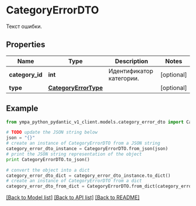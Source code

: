 # CategoryErrorDTO

Текст ошибки.

## Properties
Name | Type | Description | Notes
------------ | ------------- | ------------- | -------------
**category_id** | **int** | Идентификатор категории. | [optional] 
**type** | [**CategoryErrorType**](CategoryErrorType.md) |  | [optional] 

## Example

```python
from ympa_python_pydantic_v1_client.models.category_error_dto import CategoryErrorDTO

# TODO update the JSON string below
json = "{}"
# create an instance of CategoryErrorDTO from a JSON string
category_error_dto_instance = CategoryErrorDTO.from_json(json)
# print the JSON string representation of the object
print CategoryErrorDTO.to_json()

# convert the object into a dict
category_error_dto_dict = category_error_dto_instance.to_dict()
# create an instance of CategoryErrorDTO from a dict
category_error_dto_from_dict = CategoryErrorDTO.from_dict(category_error_dto_dict)
```
[[Back to Model list]](../README.md#documentation-for-models) [[Back to API list]](../README.md#documentation-for-api-endpoints) [[Back to README]](../README.md)


